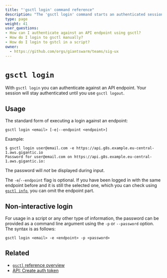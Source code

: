 ```yaml
---
title: "'gsctl login' command reference"
description: "The 'gsctl login' command starts an authenticated session."
type: page
weight: 41
user_questions:
- How can I authenticate against an API endpoint using gsctl?
- How do I login to gsctl manually?
- How do I login to gstcl in a script?
owner:
  - https://github.com/orgs/giantswarm/teams/sig-ux
---
```


# `gsctl login`

With `gsctl login` you can authenticate against an API endpoint. Your session will
stay authenticated until you use `gsctl logout`.

## Usage

The standard form of executing a login against an endpoint:

```nohighlight
gsctl login <email> [-e|--endpoint <endpoint>]
```

Example:

```nohighlight
$ gsctl login user@email.com -e https://api.g8s.example.eu-central-1.aws.gigantic.io
Password for user@email.com on https://api.g8s.example.eu-central-1.aws.gigantic.io:
```

The password will _not_ be displayed during input.

The `-e`/`--endpoint` flag is optional. If you have been logged in with the same
endpoint before and it is still the selected one, which you can check using
[`gsctl info`](../info/), you can omit the endpoint part.

## Non-interactive login

For usage in a script or any other type of information, the password can be
provided as a command line argument using the `-p` or `--password` option. The
syntax is as follows:

```nohighlight
gsctl login <email> -e <endpoint> -p <password>
```

## Related

- [`gsctl` reference overview](../)
- [API: Create auth token](/api/#operation/createAuthToken)
